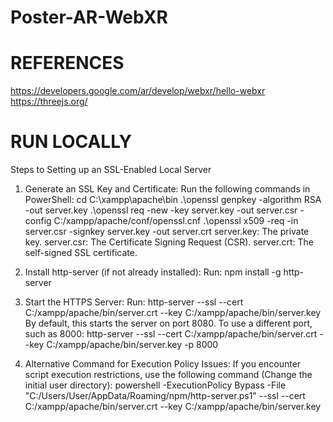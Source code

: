 # Poster-AR-WebXR

# REFERENCES
https://developers.google.com/ar/develop/webxr/hello-webxr
https://threejs.org/

# RUN LOCALLY
Steps to Setting up an SSL-Enabled Local Server

1. Generate an SSL Key and Certificate:
Run the following commands in PowerShell:
cd C:\xampp\apache\bin
.\openssl genpkey -algorithm RSA -out server.key
.\openssl req -new -key server.key -out server.csr -config C:/xampp/apache/conf/openssl.cnf
.\openssl x509 -req -in server.csr -signkey server.key -out server.crt
server.key: The private key.
server.csr: The Certificate Signing Request (CSR).
server.crt: The self-signed SSL certificate.

2. Install http-server (if not already installed):
Run: npm install -g http-server

3. Start the HTTPS Server:
Run:
http-server --ssl --cert C:/xampp/apache/bin/server.crt --key C:/xampp/apache/bin/server.key
By default, this starts the server on port 8080. To use a different port, such as 8000:
http-server --ssl --cert C:/xampp/apache/bin/server.crt --key C:/xampp/apache/bin/server.key -p 8000

4. Alternative Command for Execution Policy Issues:
If you encounter script execution restrictions, use the following command (Change the initial user directory):
powershell -ExecutionPolicy Bypass -File "C:/Users/User/AppData/Roaming/npm/http-server.ps1" --ssl --cert C:/xampp/apache/bin/server.crt --key C:/xampp/apache/bin/server.key